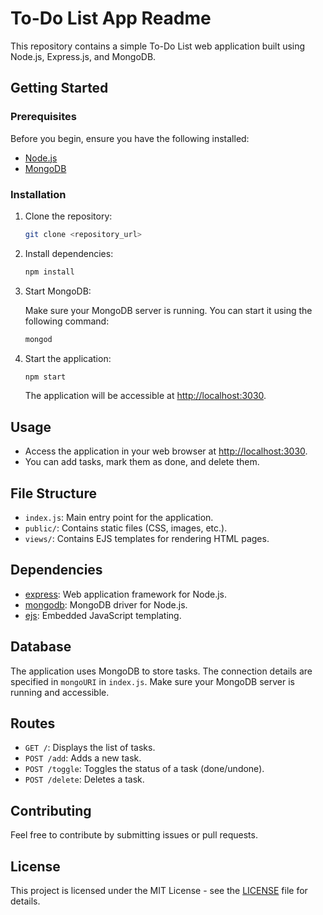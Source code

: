 # To-Do List App Readme

This repository contains a simple To-Do List web application built using Node.js, Express.js, and MongoDB.

## Getting Started

### Prerequisites

Before you begin, ensure you have the following installed:

- [Node.js](https://nodejs.org/)
- [MongoDB](https://www.mongodb.com/try/download/community)

### Installation

1. Clone the repository:

    ```bash
    git clone <repository_url>
    ```

2. Install dependencies:

    ```bash
    npm install
    ```

3. Start MongoDB:

    Make sure your MongoDB server is running. You can start it using the following command:

    ```bash
    mongod
    ```

4. Start the application:

    ```bash
    npm start
    ```

    The application will be accessible at [http://localhost:3030](http://localhost:3030).

## Usage

- Access the application in your web browser at [http://localhost:3030](http://localhost:3030).
- You can add tasks, mark them as done, and delete them.

## File Structure

- `index.js`: Main entry point for the application.
- `public/`: Contains static files (CSS, images, etc.).
- `views/`: Contains EJS templates for rendering HTML pages.

## Dependencies

- [express](https://www.npmjs.com/package/express): Web application framework for Node.js.
- [mongodb](https://www.npmjs.com/package/mongodb): MongoDB driver for Node.js.
- [ejs](https://www.npmjs.com/package/ejs): Embedded JavaScript templating.

## Database

The application uses MongoDB to store tasks. The connection details are specified in `mongoURI` in `index.js`. Make sure your MongoDB server is running and accessible.

## Routes

- `GET /`: Displays the list of tasks.
- `POST /add`: Adds a new task.
- `POST /toggle`: Toggles the status of a task (done/undone).
- `POST /delete`: Deletes a task.

## Contributing

Feel free to contribute by submitting issues or pull requests.

## License

This project is licensed under the MIT License - see the [LICENSE](LICENSE) file for details.
